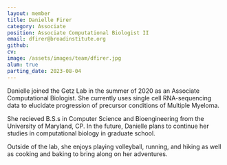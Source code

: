 ```yaml
---
layout: member
title: Danielle Firer
category: Associate
position: Associate Computational Biologist II
email: dfirer@broadinstitute.org
github: 
cv:
image: /assets/images/team/dfirer.jpg
alum: true
parting_date: 2023-08-04
---
```


Danielle joined the Getz Lab in the summer of 2020 as an Associate Computational Biologist. She currently uses single cell RNA-sequencing data to elucidate progression of precursor conditions of Multiple Myeloma.

She recieved B.S.s in Computer Science and Bioengineering from the University of Maryland, CP. In the future, Danielle plans to continue her studies in computational biology in graduate school.

Outside of the lab, she enjoys playing volleyball, running, and hiking as well as cooking and baking to bring along on her adventures.
